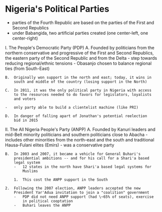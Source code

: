 Nigeria's Political Parties
===========================

-   parties of the Fourth Republic are based on the parties of the First
    and Second Republics
-   under Babangida, two artificial parties created (one center-left,
    one center-right)

I.  The People's Democratic Party (PDP)
    A.  Founded by politicians from the northern conservative and
        progressive of the First and Second Republics, the eastern party
        of the Second Republic and from the Delta
        -   step towards reducing regional/ethnic tensions
        -   Obasanjo chosen to balance regional ties (from South-East)

    B.  Originally won support in the north and east; today, it wins in
        south and middle of the country (losing support in the North)

    C.  In 2011, it was the only political party in Nigeria with access
        to the resources needed to do favors for legislators, loyalists
        and voters

    -   only party able to build a clientelist machine (like PRI)

    D.  In danger of falling apart of Jonathan's potential reelection
        bid in 2015

II. The All Nigeria People's Party (ANPP)
    A.  Founded by Kanuri leaders and mid-Belt minority politicians and
        southern politicians close to Abacha
        -   includes other minorities from the north-east and the south
            and traditional Hausa-Fulani elites (Emirs)
        -   was a conservative party

    B.  In 2003 and 2007, it became a vehicle for General Buhari's
        presidential ambitions -- and for his call for a Shari'a based
        legal system
        -   12 states in the north have Shari'a based legal systems for
            Muslims

        1.  This cost the ANPP support in the South

    2.  Following the 2007 election, ANPP leaders accepted the new
        President Yar'Adua invitation to join a "coalition" government
        -   PDP did not need ANPP support (had \~65% of seats), exercise
            in political cooptation
        -   Buhari leaves the ANPP
